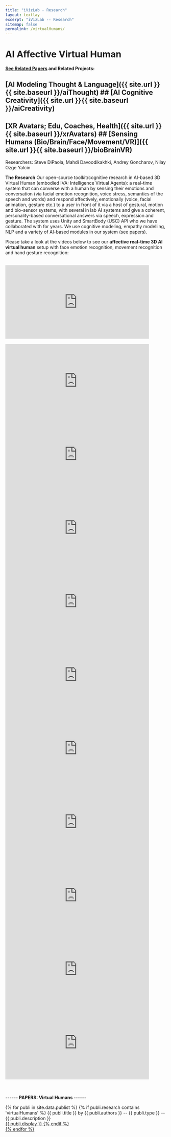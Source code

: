 ```yaml
---
title: "iVizLab - Research"
layout: textlay
excerpt: "iVizLab -- Research"
sitemap: false
permalink: /virtualHumans/
---
```


# AI Affective Virtual Human


<strong> [See Related Papers](#paperSection) and Related Projects:</strong> <br>
 ## [AI Modeling Thought & Language]({{ site.url }}{{ site.baseurl }}/aiThought) ## [AI Cognitive Creativity]({{ site.url }}{{ site.baseurl }}/aiCreativity)<br>
 ## [XR Avatars; Edu, Coaches, Health]({{ site.url }}{{ site.baseurl }}/xrAvatars)  ## [Sensing Humans (Bio/Brain/Face/Movement/VR)]({{ site.url }}{{ site.baseurl }}/bioBrainVR)<br>

Researchers: Steve DiPaola, Mahdi Davoodikakhki, Andrey Goncharov, Nilay Ozge Yalcin 


**The Research**
Our open-source toolkit/cognitive research in AI-based 3D Virtual Human (embodied IVA: Intelligence Virtual Agents): a real-time system that can converse with a human by sensing their emotions and conversation (via facial emotion recognition, voice stress, semantics of the speech and words) and respond affectively, emotionally (voice, facial animation, gesture etc.) to a user in front of it via a host of gestural, motion and bio-sensor systems, with several in lab AI systems and give a coherent, personality-based conversational answers via speech, expression and gesture. The system uses Unity and SmartBody (USC) API who we have collaborated with for years. We use cognitive modeling, empathy modelling, NLP and a variety of AI-based modules in our system (see papers).


Please take a look at the videos below to see our **affective real-time 3D AI virtual human** setup with face emotion recognition, movement recognition and hand gesture recognition: 
<br> <br>
<iframe width="450" height="230" src="https://www.youtube.com/embed/RMLD7jccv_w?rel=0" frameborder="0" allowfullscreen></iframe>
<br> <br>
<iframe width="450" height="230" src="https://www.youtube.com/embed/O_FaV-6hahM?rel=0" frameborder="0" allowfullscreen></iframe>
<iframe width="450" height="230" src="https://www.youtube.com/embed/vcDgqx8wlmw?rel=0" frameborder="0" allowfullscreen></iframe>
<iframe width="450" height="230" src="https://www.youtube.com/embed/1f-TAj79q38?rel=0" frameborder="0" allowfullscreen></iframe>
<iframe width="450" height="230" src="https://www.youtube.com/embed/lVMMyIuJWEQ?rel=0" frameborder="0" allowfullscreen></iframe>
<iframe width="450" height="230" src="https://www.youtube.com/embed/2NmsT3VgZXg?rel=0" frameborder="0" allowfullscreen></iframe>
<iframe width="450" height="230" src="https://www.youtube.com/embed/TOOWDdWeMQQ?rel=0" frameborder="0" allowfullscreen></iframe>
<iframe width="450" height="230" src="https://www.youtube.com/embed/_r1XNu4e-rg?rel=0" frameborder="0" allowfullscreen></iframe>
<iframe width="450" height="230" src="https://www.youtube.com/embed/I-sZEyvtsXk?rel=0" frameborder="0" allowfullscreen></iframe>
<iframe width="450" height="230" src="https://www.youtube.com/embed/O2SUUo55lXM?rel=0" frameborder="0" allowfullscreen></iframe>
<iframe width="450" height="230" src="https://www.youtube.com/embed/xPMFS10M8qk?rel=0" frameborder="0" allowfullscreen></iframe>



<div id="paperSection"></div>


<br><br>
**------  PAPERS: Virtual Humans  ------**



{% for publi in site.data.publist %}
  {% if publi.research contains 'virtualHumans' %}
  <pubtit>{{ publi.title }}</pubtit> by
  {{ publi.authors }} --   <pubtit>{{ publi.type }}</pubtit> -- {{ publi.description }}
  <br> <a href="{{ publi.url }}">{{ publi.display }}
  {% endif %}  
{% endfor %}

